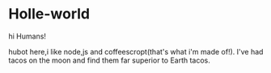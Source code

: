 # Holle-world

hi Humans!

hubot here,i like node,js and coffeescropt(that's what i'm made of!).
I've had tacos on the moon and find them far superior to Earth tacos.
